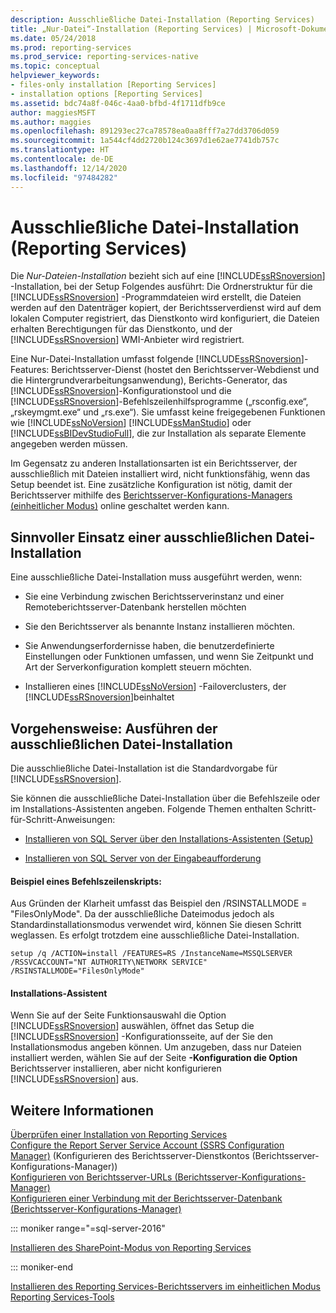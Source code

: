 ```yaml
---
description: Ausschließliche Datei-Installation (Reporting Services)
title: „Nur-Datei“-Installation (Reporting Services) | Microsoft-Dokumentation
ms.date: 05/24/2018
ms.prod: reporting-services
ms.prod_service: reporting-services-native
ms.topic: conceptual
helpviewer_keywords:
- files-only installation [Reporting Services]
- installation options [Reporting Services]
ms.assetid: bdc74a8f-046c-4aa0-bfbd-4f1711dfb9ce
author: maggiesMSFT
ms.author: maggies
ms.openlocfilehash: 891293ec27ca78578ea0aa8fff7a27dd3706d059
ms.sourcegitcommit: 1a544cf4dd2720b124c3697d1e62ae7741db757c
ms.translationtype: HT
ms.contentlocale: de-DE
ms.lasthandoff: 12/14/2020
ms.locfileid: "97484282"
---
```

# <a name="files-only-installation-reporting-services"></a>Ausschließliche Datei-Installation (Reporting Services)
  Die *Nur-Dateien-Installation* bezieht sich auf eine [!INCLUDE[ssRSnoversion](../../includes/ssrsnoversion-md.md)] -Installation, bei der Setup Folgendes ausführt: Die Ordnerstruktur für die [!INCLUDE[ssRSnoversion](../../includes/ssrsnoversion-md.md)] -Programmdateien wird erstellt, die Dateien werden auf den Datenträger kopiert, der Berichtsserverdienst wird auf dem lokalen Computer registriert, das Dienstkonto wird konfiguriert, die Dateien erhalten Berechtigungen für das Dienstkonto, und der [!INCLUDE[ssRSnoversion](../../includes/ssrsnoversion-md.md)] WMI-Anbieter wird registriert.  
  
 Eine Nur-Datei-Installation umfasst folgende [!INCLUDE[ssRSnoversion](../../includes/ssrsnoversion-md.md)]-Features: Berichtsserver-Dienst (hostet den Berichtsserver-Webdienst und die Hintergrundverarbeitungsanwendung), Berichts-Generator, das [!INCLUDE[ssRSnoversion](../../includes/ssrsnoversion-md.md)]-Konfigurationstool und die [!INCLUDE[ssRSnoversion](../../includes/ssrsnoversion-md.md)]-Befehlszeilenhilfsprogramme („rsconfig.exe“, „rskeymgmt.exe“ und „rs.exe“). Sie umfasst keine freigegebenen Funktionen wie [!INCLUDE[ssNoVersion](../../includes/ssnoversion-md.md)] [!INCLUDE[ssManStudio](../../includes/ssmanstudio-md.md)] oder [!INCLUDE[ssBIDevStudioFull](../../includes/ssbidevstudiofull-md.md)], die zur Installation als separate Elemente angegeben werden müssen.  
  
 Im Gegensatz zu anderen Installationsarten ist ein Berichtsserver, der ausschließlich mit Dateien installiert wird, nicht funktionsfähig, wenn das Setup beendet ist. Eine zusätzliche Konfiguration ist nötig, damit der Berichtsserver mithilfe des [Berichtsserver-Konfigurations-Managers &#40;einheitlicher Modus&#41;](../../reporting-services/install-windows/reporting-services-configuration-manager-native-mode.md) online geschaltet werden kann.  
  
## <a name="when-to-select-files-only-installation-mode"></a>Sinnvoller Einsatz einer ausschließlichen Datei-Installation  
 Eine ausschließliche Datei-Installation muss ausgeführt werden, wenn:  
  
-   Sie eine Verbindung zwischen Berichtsserverinstanz und einer Remoteberichtsserver-Datenbank herstellen möchten  
  
-   Sie den Berichtsserver als benannte Instanz installieren möchten.  
  
-   Sie Anwendungserfordernisse haben, die benutzerdefinierte Einstellungen oder Funktionen umfassen, und wenn Sie Zeitpunkt und Art der Serverkonfiguration komplett steuern möchten.  
  
-   Installieren eines [!INCLUDE[ssNoVersion](../../includes/ssnoversion-md.md)] -Failoverclusters, der [!INCLUDE[ssRSnoversion](../../includes/ssrsnoversion-md.md)]beinhaltet  
  
## <a name="how-to-perform-a-files-only-installation"></a>Vorgehensweise: Ausführen der ausschließlichen Datei-Installation  
 Die ausschließliche Datei-Installation ist die Standardvorgabe für [!INCLUDE[ssRSnoversion](../../includes/ssrsnoversion-md.md)].  
  
 Sie können die ausschließliche Datei-Installation über die Befehlszeile oder im Installations-Assistenten angeben. Folgende Themen enthalten Schritt-für-Schritt-Anweisungen:  
  
-   [Installieren von SQL Server über den Installations-Assistenten &#40;Setup&#41;](../../database-engine/install-windows/install-sql-server-from-the-installation-wizard-setup.md)  
  
-   [Installieren von SQL Server von der Eingabeaufforderung](../../database-engine/install-windows/install-sql-server-from-the-command-prompt.md)  
  
#### <a name="example-command-line-script"></a>Beispiel eines Befehlszeilenskripts:  
 Aus Gründen der Klarheit umfasst das Beispiel den /RSINSTALLMODE = "FilesOnlyMode". Da der ausschließliche Dateimodus jedoch als Standardinstallationsmodus verwendet wird, können Sie diesen Schritt weglassen. Es erfolgt trotzdem eine ausschließliche Datei-Installation.  
  
```  
setup /q /ACTION=install /FEATURES=RS /InstanceName=MSSQLSERVER /RSSVCACCOUNT="NT AUTHORITY\NETWORK SERVICE" /RSINSTALLMODE="FilesOnlyMode"  
```  
  
#### <a name="installation-wizard"></a>Installations-Assistent  
 Wenn Sie auf der Seite Funktionsauswahl die Option [!INCLUDE[ssRSnoversion](../../includes/ssrsnoversion-md.md)] auswählen, öffnet das Setup die [!INCLUDE[ssRSnoversion](../../includes/ssrsnoversion-md.md)] -Konfigurationsseite, auf der Sie den Installationsmodus angeben können. Um anzugeben, dass nur Dateien installiert werden, wählen Sie auf der Seite **-Konfiguration die Option** Berichtsserver installieren, aber nicht konfigurieren [!INCLUDE[ssRSnoversion](../../includes/ssrsnoversion-md.md)] aus.  
  
## <a name="see-also"></a>Weitere Informationen  
 [Überprüfen einer Installation von Reporting Services](../../reporting-services/install-windows/verify-a-reporting-services-installation.md)   
 [Configure the Report Server Service Account &#40;SSRS Configuration Manager&#41;](../../reporting-services/install-windows/configure-the-report-server-service-account-ssrs-configuration-manager.md)  (Konfigurieren des Berichtsserver-Dienstkontos &#40;Berichtsserver-Konfigurations-Manager&#41;)  
 [Konfigurieren von Berichtsserver-URLs &#40;Berichtsserver-Konfigurations-Manager&#41;](../../reporting-services/install-windows/configure-report-server-urls-ssrs-configuration-manager.md)   
 [Konfigurieren einer Verbindung mit der Berichtsserver-Datenbank &#40;Berichtsserver-Konfigurations-Manager&#41;](../../reporting-services/install-windows/configure-a-report-server-database-connection-ssrs-configuration-manager.md)   

::: moniker range="=sql-server-2016"

 [Installieren des SharePoint-Modus von Reporting Services](../../reporting-services/install-windows/install-reporting-services-sharepoint-mode.md)   

::: moniker-end

 [Installieren des Reporting Services-Berichtsservers im einheitlichen Modus](~/reporting-services/install-windows/install-reporting-services-native-mode-report-server.md)   
 [Reporting Services-Tools](../../reporting-services/tools/reporting-services-tools.md)  
  
  


